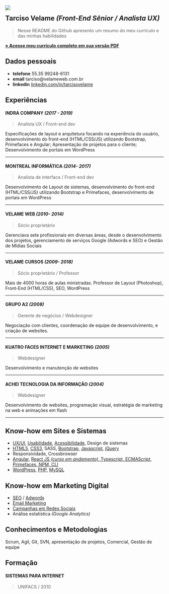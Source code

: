 

<img src="http://velameweb.com.br/git/avatar-2020.jpg" align="left" />


<h2>Tarciso Velame <em>(Front-End Sênior / Analista UX)</em></h2>

<blockquote>
  <p>Nesse README do Github apresento um resumo do meu currículo e das minhas habilidades</p>
</blockquote>

<p>
  <a href="http://velameweb.com.br/git/Tarciso-Velame-CV-2020.pdf" target="_blank">
    <strong>» Acesse meu currículo completo em sua versão PDF</strong>
  </a>
</p>


<h2>Dados pessoais</h2>

<ul>
    <li><strong>telefone</strong> 55.35 99248-6131</li>
    <li><strong>email</strong> tarciso@velameweb.com.br</li>
    <li><strong>linkedin</strong> <a href="https://www.linkedin.com/in/tarcisovelame" target="_blank"> linkedin.com/in/tarcisovelame</a></li>
</ul>


<h2>Experiências</h2>

<h4>INDRA COMPANY <em>(2017 - 2019)</em></h4>
<blockquote>
  <p>Analista UX / Front-end dev</p>
</blockquote>

<p>Especificações de layout e arquitetura focando na experiência do usuário, desenvolvimento do front-end (HTML/CSS/JS) utilizando Bootstrap, Primefaces e Angular; Apresentação de projetos para o cliente; Desenvolvimento de portais em WordPress</p>

<hr />

<h4>MONTREAL INFORMÁTICA <em>(2014- 2017)</em></h4>
<blockquote>
  <p>Analista de interface / Front-end dev</p>
</blockquote>

<p>Desenvolvimento de Layout de sistemas, desenvolvimento do front-end (HTML/CSS/JS) utilizando Bootstrap e Primefaces, desenvolvimento de portais em WordPress</p>

<hr />


<h4>VELAME WEB <em>(2010- 2014)</em></h4>
<blockquote>
  <p>Sócio proprietário</p>
</blockquote>

<p>Gerenciava sete profissionais em diversas áreas, desde o desenvolvimento dos projetos, gerenciamento de serviços Google (Adwords e SEO) e Gestão de Mídias Sociais</p>

<hr />


<h4>VELAME CURSOS <em>(2009- 2018)</em></h4>
<blockquote>
  <p>Sócio proprietário / Professor</p>
</blockquote>

<p>Mais de 4000 horas de aulas ministradas. Professor de Layout (Photoshop), Front-End (HTML/CSS), SEO, WordPress</p>

<hr />


<h4>GRUPO A2 <em>(2008)</em></h4>
<blockquote>
  <p>Gerente de negócios / Webdesigner</p>
</blockquote>

<p>Negociação com clientes, coordenação de equipe de desenvolvimento, e criação de websites.</p>

<hr />


<h4>KUATRO FACES INTERNET E MARKETING  <em>(2005)</em></h4>
<blockquote>
  <p>Webdesigner</p>
</blockquote>

<p>Desenvolvimento e manutenção de websites</p>

<hr />


<h4>ACHEI TECNOLOGIA DA INFORMAÇÃO <em>(2004)</em></h4>
<blockquote>
  <p>Webdesigner</p>
</blockquote>

<p>Desenvolvimento de websites, programação visual, estratégia de marketing na web e animações em flash</p>

<hr />


<h2>Know-how em Sites e Sistemas</h2>

<ul>
  <li><a href="https://github.com/tarcisovelame/curriculo/tree/master/know-how/ux-ui" target="_blank">UX/UI</a>, <a href="https://github.com/tarcisovelame/curriculo/tree/master/know-how/usabilidade" target="_blank">Usabilidade</a>, <a href="https://github.com/tarcisovelame/curriculo/tree/master/know-how/acessibilidade" target="_blank">Acessibilidade</a>, Design de sistemas</li>
  <li><a href="https://github.com/tarcisovelame/curriculo/tree/master/know-how/html" target="_blank">HTML5</a>, <a href="https://github.com/tarcisovelame/curriculo/tree/master/know-how/css" target="_blank">CSS3</a>, SASS, <a href="https://github.com/tarcisovelame/curriculo/tree/master/know-how/bootstrap" target="_blank">Bootstrap</a>, <a href="https://github.com/tarcisovelame/curriculo/tree/master/know-how/javascript" target="_blank">Javascript</a>, <a href="https://github.com/tarcisovelame/curriculo/tree/master/know-how/jquery" target="_blank">jQuery</a></li>
  <li>Responsividade, Crossbrowser</li>
  <li><a href="https://github.com/tarcisovelame/curriculo/tree/master/know-how/angular" target="_blank">Angular</a>, <a href="https://github.com/tarcisovelame/curriculo/tree/master/know-how/reactjs" target="_blank">React JS <em>(curso em andamento)</em>, Typescript, ECMAScript, Primefaces, NPM, CLI</li>
  <li><a href="https://github.com/tarcisovelame/curriculo/tree/master/know-how/wordpress" target="_blank">WordPress</a>, <a href="https://github.com/tarcisovelame/curriculo/tree/master/know-how/php" target="_blank">PHP</a>, <a href="https://github.com/tarcisovelame/curriculo/tree/master/know-how/mysql" target="_blank">MySQL</a></li>
</ul>


<h2>Know-how em Marketing Digital</h2>

<ul>
  <li><a href="https://github.com/tarcisovelame/curriculo/tree/master/know-how/seo" target="_blank">SEO</a> / <a href="https://github.com/tarcisovelame/curriculo/tree/master/know-how/adwords" target="_blank">Adwords</a></li>
  <li><a href="https://github.com/tarcisovelame/curriculo/tree/master/know-how/email-marketing" target="_blank">Email Marketing</a></li>
  <li><a href="https://github.com/tarcisovelame/curriculo/tree/master/know-how/gestao-campanhas" target="_blank">Campanhas em Redes Sociais</a></li>
  <li>Análise estatística <em>(Google Analytics)</em></li>
</ul>


<h2>Conhecimentos e Metodologias</h2>

<p>Scrum, Agil, Git, SVN, apresentação de projetos, Comercial, Gestão de equipe</p>


<h2>Formação</h2>

<h4>SISTEMAS PARA INTERNET</h4>
<blockquote>
  <p>UNIFACS / 2010</p>
</blockquote>


